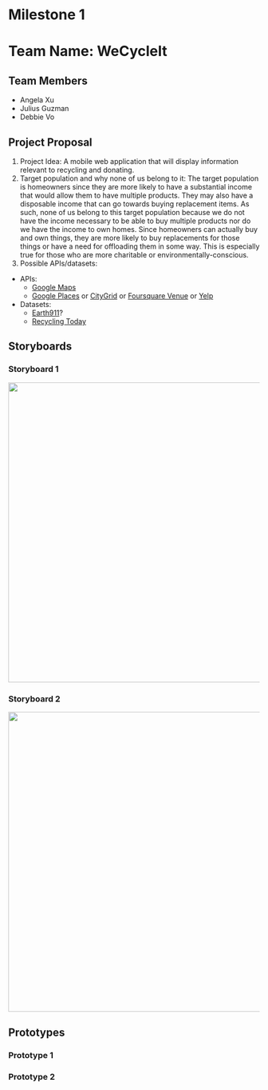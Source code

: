 Milestone 1
===

# Team Name: WeCycleIt
## Team Members
* Angela Xu
* Julius Guzman
* Debbie Vo

## Project Proposal
1. Project Idea: A mobile web application that will display information relevant to recycling and donating. 
2. Target population and why none of us belong to it: The target population is homeowners since they are more likely to have a substantial income that would allow them to have multiple products. They may also have a disposable income that can go towards buying replacement items. As such, none of us belong to this target population because we do not have the income necessary to be able to buy multiple products nor do we have the income to own homes. Since homeowners can actually buy and own things, they are more likely to buy replacements for those things or have a need for offloading them in some way. This is especially true for those who are more charitable or environmentally-conscious. 
3. Possible APIs/datasets:
* APIs:
    * [Google Maps](https://developers.google.com/maps/?hl=en)
    * [Google Places](https://developers.google.com/places/?hl=en) or [CityGrid](http://docs.citygridmedia.com/display/citygridv2/Places+API) or [Foursquare Venue](https://developer.foursquare.com/overview/venues) or [Yelp](https://www.yelp.com/developers/documentation/v3/)
* Datasets:
    *  [Earth911](https://search.earth911.com/)?
    *  [Recycling Today](https://www.recyclingtoday.com/page/webexclusives/)


## Storyboards
### Storyboard 1
<img src="https://i.imgur.com/tMjwoQq.jpg" width=600>

### Storyboard 2
<img src="https://i.imgur.com/wwOaRMx.jpg" width=600>

## Prototypes

### Prototype 1



### Prototype 2


